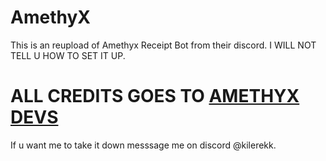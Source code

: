 # AmethyX
This is an reupload of Amethyx Receipt Bot from their discord.
I WILL NOT TELL U HOW TO SET IT UP.
# ALL CREDITS GOES TO [AMETHYX DEVS](https://amethyx.net/)
If u want me to take it down messsage me on discord @kilerekk.
